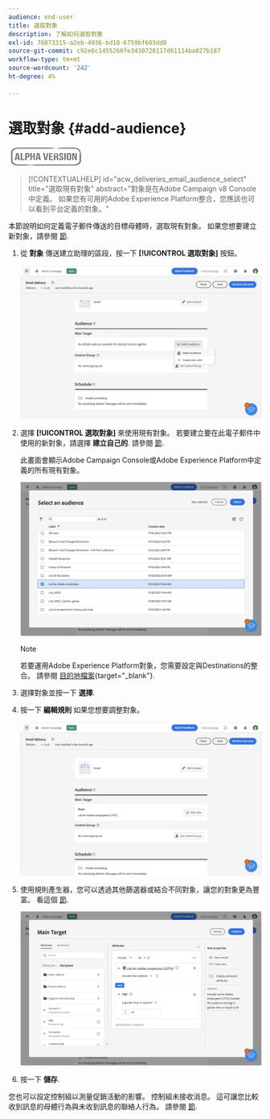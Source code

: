 ```yaml
---
audience: end-user
title: 選取對象
description: 了解如何選取對象
exl-id: 76873315-a2eb-4936-bd10-6759bf603dd0
source-git-commit: c92e6c1455266fe3430720117d61114ba027b187
workflow-type: tm+mt
source-wordcount: '242'
ht-degree: 4%

---
```


# 選取對象 {#add-audience}

![](../assets/do-not-localize/badge.png)

>[!CONTEXTUALHELP]
>id="acw_deliveries_email_audience_select"
>title="選取現有對象"
>abstract="對象是在Adobe Campaign v8 Console中定義。 如果您有可用的Adobe Experience Platform整合，您應該也可以看到平台定義的對象。"

本節說明如何定義電子郵件傳送的目標母體時，選取現有對象。 如果您想要建立新對象，請參閱 [節](segment-builder.md).

1. 從 **對象** 傳送建立助理的區段，按一下 **[!UICONTROL 選取對象]** 按鈕。

   ![](assets/create-audience.png)

1. 選擇 **[!UICONTROL 選取對象]** 來使用現有對象。 若要建立要在此電子郵件中使用的新對象，請選擇 **建立自己的**. 請參閱 [節](segment-builder.md).

   此畫面會顯示Adobe Campaign Console或Adobe Experience Platform中定義的所有現有對象。

   ![](assets/create-audience2.png)

   >[!NOTE]
   >
   >若要運用Adobe Experience Platform對象，您需要設定與Destinations的整合。 請參閱 [目的地檔案](https://experienceleague.adobe.com/docs/experience-platform/destinations/home.html?lang=zh-Hant){target="_blank"}.

1. 選擇對象並按一下 **選擇**.

1. 按一下 **編輯規則** 如果您想要調整對象。

   ![](assets/create-audience3.png)

1. 使用規則產生器，您可以透過其他篩選器或結合不同對象，讓您的對象更為豐富。 看這個 [節](segment-builder.md).

   ![](assets/create-audience4.png)

1. 按一下 **儲存**.

您也可以設定控制組以測量促銷活動的影響。 控制組未接收消息。 這可讓您比較收到訊息的母體行為與未收到訊息的聯絡人行為。 請參閱 [節](control-group.md).